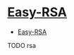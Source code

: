 # [Easy-RSA](https://wiki.archlinux.org/index.php/Easy-RSA)

- [Easy-RSA](#easy-rsa)









TODO rsa
